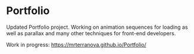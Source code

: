 # Portfolio

Updated Portfolio project. Working on animation sequences for loading as well as parallax and many other techniques for front-end developers. 

Work in progress:
https://mrterranova.github.io/Portfolio/
